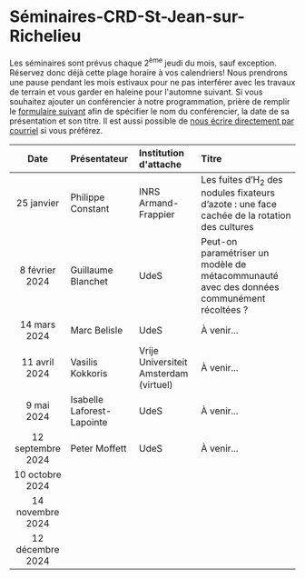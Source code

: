 # Séminaires-CRD-St-Jean-sur-Richelieu

Les séminaires sont prévus chaque 2<sup>ème</sup> jeudi du mois, sauf exception. Réservez donc déjà cette plage horaire à vos calendriers! Nous prendrons une pause pendant les mois estivaux pour ne pas interférer avec les travaux de terrain et vous garder en haleine pour l'automne suivant. Si vous souhaitez ajouter un conférencier à notre programmation, prière de remplir le [formulaire suivant](https://forms.gle/4AdTmvQZ8aKynkMx6) afin de spécifier le nom du conférencier, la date de sa présentation et son titre. Il est aussi possible de [nous écrire directement par courriel](mailto:pierre-luc.chagnon@agr.gc.ca) si vous préférez. 

Date|Présentateur|Institution d'attache|Titre
:----:|:-------|:-------------|:------------------------------|
25 janvier|Philippe Constant|INRS Armand-Frappier|Les fuites d’H<sub>2</sub> des nodules fixateurs d’azote : une face cachée de la rotation des cultures
8 février 2024|Guillaume Blanchet|UdeS|Peut-on paramétriser un modèle de métacommunauté avec des données communément récoltées ?
14 mars 2024|Marc Belisle|UdeS|À venir...
11 avril 2024|Vasilis Kokkoris|Vrije Universiteit Amsterdam (virtuel)|À venir...
9 mai 2024|Isabelle Laforest-Lapointe|UdeS|À venir...
12 septembre 2024|Peter Moffett|UdeS|À venir...
10 octobre 2024|||
14 novembre 2024|||
12 décembre 2024|||
